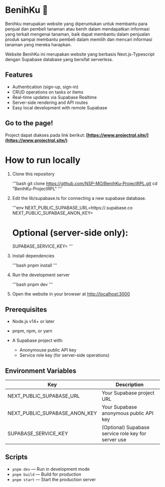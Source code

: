 # BenihKu 🌱


Benihku merupakan website yang diperuntukan untuk membantu para penjual dan pembeli tanaman atau benih dalam mendapatkan informasi yang terkait mengenai tanaman, baik dapat membantu dalam penjualan produk sampai membantu pembeli dalam memilih dan mencari informasi tanaman yang mereka harapkan.

Website BenihKu ini merupakan website yang berbasis Next.js-Typescript dengan Supabase database yang bersifat serverless.

## Features

* Authentication (sign-up, sign-in)
* CRUD operations on tasks or items
* Real-time updates via Supabase Realtime
* Server-side rendering and API routes
* Easy local development with remote Supabase
 

## Go to the page!
Project dapat diakses pada link berikut: **[https://www.projectrpl.site/](https://www.projectrpl.site/)**


# How to run locally

1. Clone this repository

   '''bash
   git clone https://github.com/NSP-MO/BenihKu-ProjectRPL.git
   cd "BenihKu-ProjectRPL"
   '''

2. Edit the lib/supabase.ts for connecting a new supabase database.

   '''env
   NEXT_PUBLIC_SUPABASE_URL=https://<your-project-ref>.supabase.co
   NEXT_PUBLIC_SUPABASE_ANON_KEY=<your-anon-key>
   # Optional (server-side only):
   SUPABASE_SERVICE_KEY=<your-service-role-key>
   '''

3. Install dependencies

   '''bash
   pnpm install
   '''

4. Run the development server

   '''bash
   pnpm dev
   '''

5. Open the website in your browser at [http://localhost:3000](http://localhost:3000)


## Prerequisites

* Node.js v14+ or later
* pnpm, npm, or yarn
* A Supabase project with:

  * Anonymouse public API key
  * Service role key (for server-side operations)


## Environment Variables

| Key                               | Description                                         |
| --------------------------------- | --------------------------------------------------- |
| NEXT\_PUBLIC\_SUPABASE\_URL       | Your Supabase project URL                           |
| NEXT\_PUBLIC\_SUPABASE\_ANON\_KEY | Your Supabase anonymous public API key              |
| SUPABASE\_SERVICE\_KEY            | (Optional) Supabase service role key for server use |

## Scripts

* `pnpm dev` — Run in development mode
* `pnpm build` — Build for production
* `pnpm start` — Start the production server
